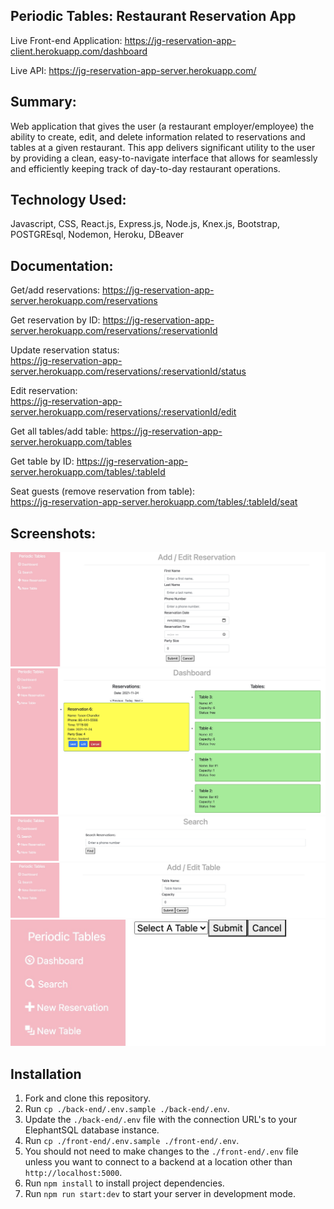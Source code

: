 ## Periodic Tables: Restaurant Reservation App
Live Front-end Application: https://jg-reservation-app-client.herokuapp.com/dashboard

Live API: https://jg-reservation-app-server.herokuapp.com/

## Summary:
Web application that gives the user (a restaurant employer/employee) the ability to create, edit, and delete information related to reservations and tables at a given restaurant. This app delivers significant utility to the user by providing a clean, easy-to-navigate interface that allows for seamlessly and efficiently keeping track of day-to-day restaurant operations.

## Technology Used:
Javascript, CSS, React.js, Express.js, Node.js, Knex.js, Bootstrap, POSTGREsql, Nodemon, Heroku, DBeaver

## Documentation:
Get/add reservations: 
https://jg-reservation-app-server.herokuapp.com/reservations

Get reservation by ID:
https://jg-reservation-app-server.herokuapp.com/reservations/:reservationId

Update reservation status:  
https://jg-reservation-app-server.herokuapp.com/reservations/:reservationId/status

Edit reservation:  
https://jg-reservation-app-server.herokuapp.com/reservations/:reservationId/edit

Get all tables/add table: 
https://jg-reservation-app-server.herokuapp.com/tables

Get table by ID: 
https://jg-reservation-app-server.herokuapp.com/tables/:tableId

Seat guests (remove reservation from table):  
https://jg-reservation-app-server.herokuapp.com/tables/:tableId/seat

## Screenshots:
![Add/Edit Reservation](./readme-images/add-edit-reservation.jpeg)
![Dashboard](./readme-images/Dashboard.jpeg)
![Search Reservations](./readme-images/reservationSearch.jpeg)
![Add/Edit Table](./readme-images/add-edit-table.jpeg)
![Seat Guests](./readme-images/select-table.jpeg)

## Installation

1. Fork and clone this repository.
1. Run `cp ./back-end/.env.sample ./back-end/.env`.
1. Update the `./back-end/.env` file with the connection URL's to your ElephantSQL database instance.
1. Run `cp ./front-end/.env.sample ./front-end/.env`.
1. You should not need to make changes to the `./front-end/.env` file unless you want to connect to a backend at a location other than `http://localhost:5000`.
1. Run `npm install` to install project dependencies.
1. Run `npm run start:dev` to start your server in development mode.